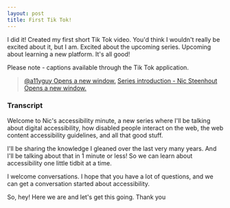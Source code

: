 ```yaml
---
layout: post
title: First Tik Tok!
---
```

I did it! Created my first short Tik Tok video. You'd think I wouldn't really be excited about it, but I am. Excited about the upcoming series. Upcoming about learning a new platform. It's all good!

Please note - captions available through the Tik Tok application.

<blockquote class="tiktok-embed" cite="https://www.tiktok.com/@a11yguy/video/7054285595337641222" data-video-id="7054285595337641222" style="max-width: 605px;min-width: 325px;" > 
  <section> 
    <a target="_blank" href="https://www.tiktok.com/@a11yguy">@a11yguy <span class="a11y-hidden">Opens a new window.</span></a> 
    <a target="_blank" href="https://www.tiktok.com/music/original-sound-7054285578510502661">Series introduction - Nic Steenhout <span class="a11y-hidden">Opens a new window.</span></a> 
  </section> 
</blockquote> <script async src="https://www.tiktok.com/embed.js"></script>

### Transcript

Welcome to Nic's accessibility minute, a new series where I'll be talking about digital accessibility, how disabled people interact on the web, the web content accessibility guidelines, and all that good stuff.

I'll be sharing the knowledge I gleaned over the last very many years. And I'll be talking about that in 1 minute or less! So we can learn about accessibility one little tidbit at a time. 

I welcome conversations. I hope that you have a lot of questions, and we can get a conversation started about accessibility. 

So, hey! Here we are and let's get this going. Thank you
